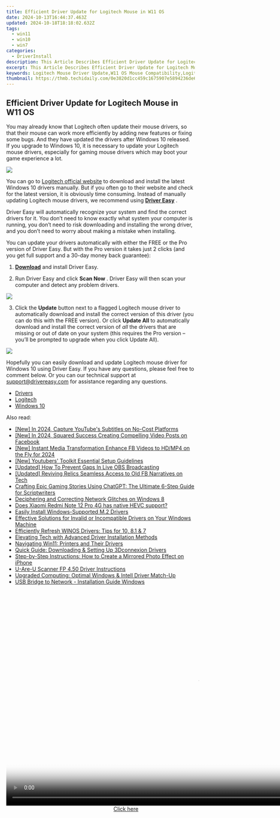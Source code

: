 ```yaml
---
title: Efficient Driver Update for Logitech Mouse in W11 OS
date: 2024-10-13T16:44:37.463Z
updated: 2024-10-18T18:18:02.632Z
tags:
  - win11
  - win10
  - win7
categories:
  - DriverInstall
description: This Article Describes Efficient Driver Update for Logitech Mouse in W11 OS
excerpt: This Article Describes Efficient Driver Update for Logitech Mouse in W11 OS
keywords: Logitech Mouse Driver Update,W11 OS Mouse Compatibility,Logitech Mouse Upgrade,efficient driver updates for win m2,effortless update your windows 11 logitech mouse driver,efficient driver update for logitech mouse in w11 os,hassle free logitech mouse driver update on win 7
thumbnail: https://thmb.techidaily.com/0e3820d1cc459c1675907e5894236de62a82183359872714a0c5168c962bf67b.jpg
---
```


## Efficient Driver Update for Logitech Mouse in W11 OS

You may already know that Logitech often update their mouse drivers, so that their mouse can work more efficiently by adding new features or fixing some bugs. And they have updated the drivers after Windows 10 released. If you upgrade to Windows 10, it is necessary to update your Logitech mouse drivers, especially for gaming mouse drivers which may boot your game experience a lot.
  
![](https://images.drivereasy.com/wp-content/uploads/2016/04/img_5720734d477b1.png)

You can go to [Logitech official website](http://support.logitech.com/en%5Fus/downloads) to download and install the latest Windows 10 drivers manually. But if you often go to their website and check for the latest version, it is obviously time consuming. Instead of manually updating Logitech mouse drivers, we recommend using **[Driver Easy](https://tools.techidaily.com/drivereasy/download/)** .

 Driver Easy will automatically recognize your system and find the correct drivers for it. You don’t need to know exactly what system your computer is running, you don’t need to risk downloading and installing the wrong driver, and you don’t need to worry about making a mistake when installing.

 You can update your drivers automatically with either the FREE or the Pro version of Driver Easy. But with the Pro version it takes just 2 clicks (and you get full support and a 30-day money back guarantee):

 1) **[Download](https://tools.techidaily.com/drivereasy/download/)**   and install Driver Easy.

 2) Run Driver Easy and click **Scan Now** . Driver Easy will then scan your computer and detect any problem drivers.

![](https://images.drivereasy.com/wp-content/uploads/2018/05/img_5ae96c30bad73.png)

 3) Click the **Update** button next to a flagged Logitech mouse driver to automatically download and install the correct version of this driver (you can do this with the FREE version). Or click **Update All**  to automatically download and install the correct version of _all_   the drivers that are missing or out of date on your system (this requires the Pro version – you’ll be prompted to upgrade when you click Update All).

![](https://images.drivereasy.com/wp-content/uploads/2018/05/img_5ae96c4b3d3f5.jpg)

 Hopefully you can easily download and update Logitech mouse driver for Windows 10 using Driver Easy. If you have any questions, please feel free to comment below. Or you can our technical support at [support@drivereasy.com](https://tools.techidaily.com/drivereasy/download/) for assistance regarding any questions.

* [Drivers](https://tools.techidaily.com/drivereasy/download/)
* [Logitech](https://store.drivereasy.com/order/cart.php?PRODS=4731822&QTY=1&AFFILIATE=108875)
* [Windows 10](https://tools.techidaily.com/drivereasy/download/)

<ins class="adsbygoogle"
     style="display:block"
     data-ad-format="autorelaxed"
     data-ad-client="ca-pub-7571918770474297"
     data-ad-slot="1223367746"></ins>

<ins class="adsbygoogle"
     style="display:block"
     data-ad-client="ca-pub-7571918770474297"
     data-ad-slot="8358498916"
     data-ad-format="auto"
     data-full-width-responsive="true"></ins>

<span class="atpl-alsoreadstyle">Also read:</span>
<div><ul>
<li><a href="https://youtube-sure.techidaily.com/n-2024-capture-youtubes-subtitles-on-no-cost-platforms/"><u>[New] In 2024, Capture YouTube's Subtitles on No-Cost Platforms</u></a></li>
<li><a href="https://facebook-videos.techidaily.com/new-in-2024-squared-success-creating-compelling-video-posts-on-facebook/"><u>[New] In 2024, Squared Success Creating Compelling Video Posts on Facebook</u></a></li>
<li><a href="https://facebook-video-recording.techidaily.com/new-instant-media-transformation-enhance-fb-videos-to-hdmp4-on-the-fly-for-2024/"><u>[New] Instant Media Transformation Enhance FB Videos to HD/MP4 on the Fly for 2024</u></a></li>
<li><a href="https://facebook-record-videos.techidaily.com/new-youtubers-toolkit-essential-setup-guidelines/"><u>[New] Youtubers' Toolkit Essential Setup Guidelines</u></a></li>
<li><a href="https://visual-screen-recording.techidaily.com/updated-how-to-prevent-gaps-in-live-obs-broadcasting/"><u>[Updated] How To Prevent Gaps In Live OBS Broadcasting</u></a></li>
<li><a href="https://facebook-video-content.techidaily.com/updated-reviving-relics-seamless-access-to-old-fb-narratives-on-tech/"><u>[Updated] Reviving Relics Seamless Access to Old FB Narratives on Tech</u></a></li>
<li><a href="https://tech-haven.techidaily.com/crafting-epic-gaming-stories-using-chatgpt-the-ultimate-6-step-guide-for-scriptwriters/"><u>Crafting Epic Gaming Stories Using ChatGPT: The Ultimate 6-Step Guide for Scriptwriters</u></a></li>
<li><a href="https://driver-install.techidaily.com/deciphering-and-correcting-network-glitches-on-windows-8/"><u>Deciphering and Correcting Network Glitches on Windows 8</u></a></li>
<li><a href="https://phone-solutions.techidaily.com/does-xiaomi-redmi-note-12-pro-4g-has-native-hevc-support-by-aiseesoft-video-converter-play-hevc-video-on-android/"><u>Does Xiaomi Redmi Note 12 Pro 4G has native HEVC support?</u></a></li>
<li><a href="https://driver-install.techidaily.com/easily-install-windows-supported-m2-drivers/"><u>Easily Install Windows-Supported M.2 Drivers</u></a></li>
<li><a href="https://driver-error.techidaily.com/effective-solutions-for-invalid-or-incompatible-drivers-on-your-windows-machine/"><u>Effective Solutions for Invalid or Incompatible Drivers on Your Windows Machine</u></a></li>
<li><a href="https://driver-install.techidaily.com/efficiently-refresh-winos-drivers-tips-for-10-81-and-7/"><u>Efficiently Refresh WINOS Drivers: Tips for 10, 8.1 & 7</u></a></li>
<li><a href="https://driver-install.techidaily.com/elevating-tech-with-advanced-driver-installation-methods/"><u>Elevating Tech with Advanced Driver Installation Methods</u></a></li>
<li><a href="https://driver-install.techidaily.com/navigating-win11-printers-and-their-drivers/"><u>Navigating Win11: Printers and Their Drivers</u></a></li>
<li><a href="https://driver-install.techidaily.com/quick-guide-downloading-and-setting-up-3dconnexion-drivers/"><u>Quick Guide: Downloading & Setting Up 3Dconnexion Drivers</u></a></li>
<li><a href="https://win-guides.techidaily.com/step-by-step-instructions-how-to-create-a-mirrored-photo-effect-on-iphone/"><u>Step-by-Step Instructions: How to Create a Mirrored Photo Effect on iPhone</u></a></li>
<li><a href="https://driver-install.techidaily.com/u-are-u-scanner-fp-450-driver-instructions/"><u>U-Are-U Scanner FP 4.50 Driver Instructions</u></a></li>
<li><a href="https://driver-install.techidaily.com/upgraded-computing-optimal-windows-and-intell-driver-match-up/"><u>Upgraded Computing: Optimal Windows & Intell Driver Match-Up</u></a></li>
<li><a href="https://driver-install.techidaily.com/usb-bridge-to-network-installation-guide-windows/"><u>USB Bridge to Network - Installation Guide Windows</u></a></li>
</ul></div>

<!-- affiliate ads begin -->
<span id="1155462">
					<video width="1024" height="576" style="cursor:pointer"
           poster="//a.impactradius-go.com/display-clicktoplayimage/1155462.png"
           onclick="if(!this.playClicked){this.play();this.setAttribute('controls',true);this.playClicked=true;}">
	   <source src="//a.impactradius-go.com/display-ad/14559-1155462">
	   <img src="//a.impactradius-go.com/display-clicktoplayimage/1155462.png" style="border: none; height: 100%; width: 100%; object-fit: contain">
	</video>
	<div style="width:640px;text-align:center"><a href="javascript:window.open(decodeURIComponent('https%3A%2F%2Fpropmoneyinc.pxf.io%2Fc%2F5597632%2F1155462%2F14559'), '_blank');void(0);">Click here</a></div>
</span>
<img height="0" width="0" src="https://imp.pxf.io/i/5597632/1155462/14559" style="position:absolute;visibility:hidden;" border="0" />
<!-- affiliate ads end -->

